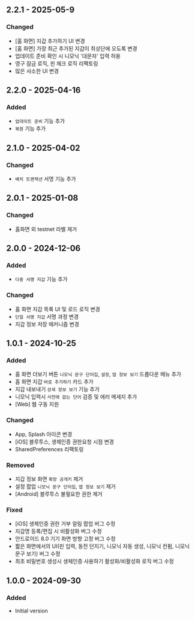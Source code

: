 ## 2.2.1 - 2025-05-9
### Changed
* [홈 화면] 지갑 추가하기 UI 변경
* [홈 화면] 가장 최근 추가된 지갑이 최상단에 오도록 변경
* 업데이트 준비 확인 시 니모닉 '대문자' 입력 허용
* 영구 잠금 로직, 핀 체크 로직 리팩토링
* 많은 사소한 UI 변경

## 2.2.0 - 2025-04-16
### Added
* `업데이트 준비` 기능 추가
* `복원` 기능 추가

## 2.1.0 - 2025-04-02
### Changed
* `배치 트랜잭션` 서명 기능 추가
  
## 2.0.1 - 2025-01-08
### Changed
* 홈화면 외 testnet 라벨 제거

## 2.0.0 - 2024-12-06
### Added
* `다중 서명 지갑` 기능 추가

### Changed
* 홈 화면 지갑 목록 UI 및 로드 로직 변경
* `단일 서명 지갑` 서명 과정 변경
* 지갑 정보 저장 매커니즘 변경

## 1.0.1 - 2024-10-25
### Added
* 홈 화면 더보기 버튼 `니모닉 문구 단어집`, `설정`, `앱 정보 보기` 드롭다운 메뉴 추가
* 홈 화면 지갑 `바로 추가하기` 카드 추가
* 지갑 내보내기 `상세 정보 보기` 기능 추가
* 니모닉 입력시 `사전에 없는 단어` 검증 및 에러 메세지 추가
* [Web] 웹 구동 지원

### Changed
* App, Splash 아이콘 변경
* [iOS] 블루투스, 생체인증 권한요청 시점 변경
* SharedPreferences 리팩토링

### Removed
* 지갑 정보 화면 `확장 공개키` 제거
* 설정 팝업 `니모닉 문구 단어집`, `앱 정보 보기` 제거
* [Android] 블루투스 불필요한 권한 제거

### Fixed
* [iOS] 생체인증 권한 거부 알림 팝업 버그 수정
* 지갑명 등록/편집 시 비활성화 버그 수정
* 안드로이드 8.0 기기 화면 방향 고정 버그 수정
* 짧은 화면에서의 UI(핀 입력, 동전 던지기, 니모닉 자동 생성, 니모닉 컨펌, 니모닉 문구 보기) 버그 수정
* 최초 비밀번호 생성시 생체인증 사용하기 활성화/비활성화 로직 버그 수정

## 1.0.0 - 2024-09-30
### Added
* Initial version
